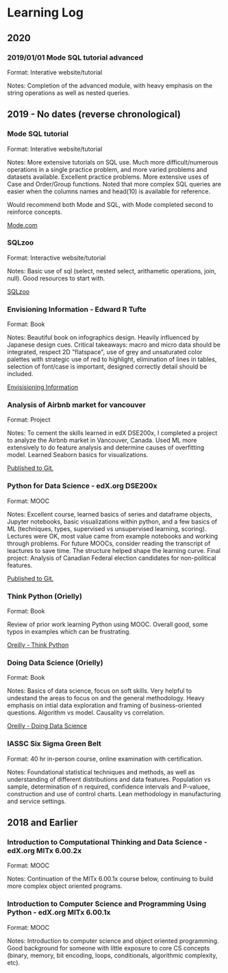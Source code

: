 # Learning Log

## 2020

### 2019/01/01 Mode SQL tutorial advanced
Format: Interative website/tutorial

Notes: Completion of the advanced module, with heavy emphasis on the string operations as well as nested queries. 


## 2019 - No dates (reverse chronological)



### Mode SQL tutorial
Format: Interative website/tutorial

Notes: More extensive tutorials on SQL use. Much more difficult/numerous operations in a single practice problem, and more varied problems and datasets available. Excellent practice problems. More extensive uses of Case and Order/Group functions. Noted that more complex SQL queries are easier when the columns names and head(10) is available for reference.

Would recommend both Mode and SQL, with Mode completed second to reinforce concepts.

[Mode.com](https://mode.com/sql-tutorial/introduction-to-sql/)

### SQLzoo
Format: Interactive website/tutorial

Notes: Basic use of sql (select, nested select, arithametic operations, join, null). Good resources to start with.

[SQLzoo](https://sqlzoo.net/wiki/SQL_Tutorial)

### Envisioning Information - Edward R Tufte
Format: Book

Notes: Beautiful book on infographics design. Heavily influenced by Japanese design cues. Critical takeaways: macro and micro data should be integrated, respect 2D "flatspace", use of grey and unsaturated color palettes with strategic use of red to highlight, elimination of lines in tables, selection of font/case is important, designed correctly detail should be included.

[Envisisioning Information](https://amzn.to/2rrysvb)

### Analysis of Airbnb market for vancouver
Format: Project

Notes: To cement the skills learned in edX DSE200x, I completed a project to analyze the Airbnb market in Vancouver, Canada. Used ML more extensively to do feature analysis and determine causes of overfitting model. Learned Seaborn basics for visualizations. 

[Published to Git.](https://github.com/djordison/Airbnb-Market-Analysis)

### Python for Data Science - edX.org DSE200x
Format: MOOC

Notes: Excellent course, learned basics of series and dataframe objects, Jupyter notebooks, basic visualizations within python, and a few basics of ML (techniques, types, supervised vs unsupervised learning, scoring). Lectures were OK, most value came from example notebooks and working through problems. For future MOOCs, consider reading the transcript of leactures to save time. The structure helped shape the learning curve. Final project: Analysis of Canadian Federal election candidates for non-political features. 

[Published to Git.](https://github.com/djordison/DSE200x)

### Think Python (Orielly)
Format: Book

Review of prior work learning Python using MOOC. Overall good, some typos in examples which can be frustrating.

[Oreilly - Think Python](https://amzn.to/2tJHmF4)

### Doing Data Science (Orielly)
Format: Book

Notes: Basics of data science, focus on soft skills. Very helpful to undestand the areas to focus on and the general methodology. Heavy emphasis on intial data exploration and framing of business-oriented questions. Algorithm vs model. Causality vs correlation.

[Oreilly - Doing Data Science](https://amzn.to/34Sd6Vr)

### IASSC Six Sigma Green Belt
Format: 40 hr in-person course, online examination with certification.

Notes: Foundational statistical techniques and methods, as well as understanding of different distributions and data features. Population vs sample, determination of n required, confidence intervals and P-valuee, construction and use of control charts. Lean methodology in manufacturing and service settings.

## 2018 and Earlier

### Introduction to Computational Thinking and Data Science - edX.org MITx 6.00.2x
Format: MOOC

Notes: Continuation of the MITx 6.00.1x course below, continuing to build more complex object oriented programs.

### Introduction to Computer Science and Programming Using Python - edX.org MITx 6.00.1x
Format: MOOC

Notes: Introduction to computer science and object oriented programming. Good background for someone with little exposure to core CS concepts (binary, memory, bit encoding, loops, conditionals, algorithmic complexity, etc).



